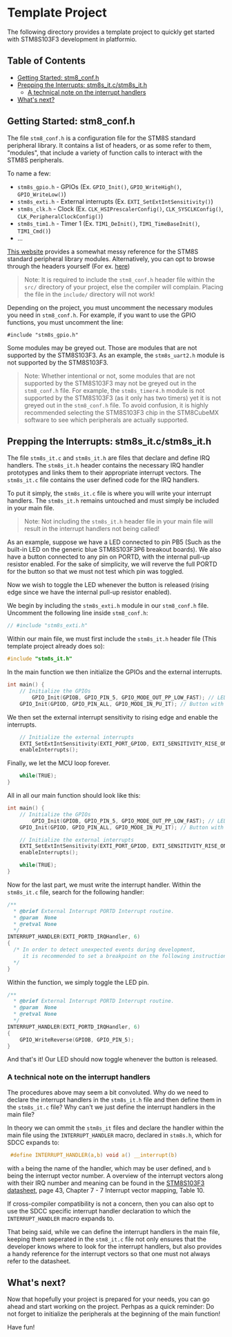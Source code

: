 # Template Project <!-- omit in toc -->

The following directory provides a template project to quickly get started with STM8S103F3 development in platformio.

## Table of Contents <!-- omit in toc -->

- [Getting Started: stm8_conf.h](#getting-started-stm8_confh)
- [Prepping the Interrupts: stm8s_it.c/stm8s_it.h](#prepping-the-interrupts-stm8s_itcstm8s_ith)
	- [A technical note on the interrupt handlers](#a-technical-note-on-the-interrupt-handlers)
- [What's next?](#whats-next)

## Getting Started: stm8_conf.h

The file `stm8_conf.h` is a configuration file for the STM8S standard peripheral library. It contains a list of headers, or
as some refer to them, "modules", that include a variety of function calls to interact with the STM8S peripherals.

To name a few:

* `stm8s_gpio.h` - GPIOs (Ex. `GPIO_Init()`, `GPIO_WriteHigh()`, `GPIO_WriteLow()`)
* `stm8s_exti.h` - External interrupts (Ex. `EXTI_SetExtIntSensitivity()`)
* `stm8s_clk.h` - Clock (Ex. `CLK_HSIPrescalerConfig()`, `CLK_SYSCLKConfig()`, `CLK_PeripheralClockConfig()`)
* `stm8s_tim1.h` - Timer 1 (Ex. `TIM1_DeInit()`, `TIM1_TimeBaseInit()`, `TIM1_Cmd()`)
* ...

[This website](https://documentation.help/STM8S/) provides a somewhat messy reference for the STM8S standard peripheral library modules.
Alternatively, you can opt to browse through the headers yourself (For ex. [here](https://github.com/bschwand/STM8-SPL-SDCC/tree/master/Libraries/STM8S_StdPeriph_Driver/inc))

> Note: It is required to include the `stm8_conf.h` header file within the `src/` directory of your project, else the compiler will
> complain. Placing the file in the `include/` directory will not work!

Depending on the project, you must uncomment the necessary modules you need in `stm8_conf.h`. For example, if you want to use the GPIO functions, you
must uncomment the line:

`#include "stm8s_gpio.h"`

Some modules may be greyed out. Those are modules that are not supported by the STM8S103F3. As an example, the `stm8s_uart2.h` module is not supported by the STM8S103F3.

> Note: Whether intentional or not, some modules that are not supported by the STM8S103F3 may not be greyed out in the `stm8_conf.h` file.
> For example, the `stm8s_timer4.h` module is not supported by the STM8S103F3 (as it only has two timers) yet it is not greyed out in the `stm8_conf.h` file.
> To avoid confusion, it is highly recommended selecting the STM8S103F3 chip in the STM8CubeMX software to see which peripherals are actually supported.

## Prepping the Interrupts: stm8s_it.c/stm8s_it.h

The file `stm8s_it.c` and `stm8s_it.h` are files that declare and define IRQ handlers. The `stm8s_it.h` header contains
the necessary IRQ handler prototypes and links them to their appropriate interrupt vectors. The `stm8s_it.c` file contains the
user defined code for the IRQ handlers.

To put it simply, the `stm8s_it.c` file is where you will write your interrupt handlers. The `stm8s_it.h` remains untouched and must simply be
included in your main file.

> Note: Not including the `stm8s_it.h` header file in your main file will result in the interrupt handlers not being called!

As an example, suppose we have a LED connected to pin PB5 (Such as the built-in LED on the generic blue STM8S103F3P6 breakout boards). We also
have a button connected to any pin on PORTD, with the internal pull-up resistor enabled. For the sake of simplicity, we will reverve the full PORTD for the button so that we must not test which pin was toggled.

Now we wish to toggle the LED whenever the button is released (rising edge since we have the internal pull-up resistor enabled). 

We begin by including the `stm8s_exti.h` module in our `stm8_conf.h` file. Uncomment the following line inside `stm8_conf.h`:

```c
// #include "stm8s_exti.h"
```

Within our main file, we must first include the `stm8s_it.h` header file (This template project already does so):

```c
#include "stm8s_it.h"
```

In the main function we then initialize the GPIOs and the external interrupts.

```c
int main() {
	// Initialize the GPIOs
    	GPIO_Init(GPIOB, GPIO_PIN_5, GPIO_MODE_OUT_PP_LOW_FAST); // LED
	GPIO_Init(GPIOD, GPIO_PIN_ALL, GPIO_MODE_IN_PU_IT); // Button with internal pull-up resistor and external interrupt enabled
```

We then set the external interrupt sensitivity to rising edge and enable the interrupts.

```c
	// Initialize the external interrupts
	EXTI_SetExtIntSensitivity(EXTI_PORT_GPIOD, EXTI_SENSITIVITY_RISE_ONLY);
	enableInterrupts();
```

Finally, we let the MCU loop forever.

```c
	while(TRUE);
}
```

All in all our main function should look like this:

```c
int main() {
	// Initialize the GPIOs
    	GPIO_Init(GPIOB, GPIO_PIN_5, GPIO_MODE_OUT_PP_LOW_FAST); // LED
	GPIO_Init(GPIOD, GPIO_PIN_ALL, GPIO_MODE_IN_PU_IT); // Button with internal pull-up resistor and external interrupt enabled

	// Initialize the external interrupts
	EXTI_SetExtIntSensitivity(EXTI_PORT_GPIOD, EXTI_SENSITIVITY_RISE_ONLY);
	enableInterrupts();

	while(TRUE);
}
```

Now for the last part, we must write the interrupt handler. Within the `stm8s_it.c` file, search for the following handler:

```c
/**
  * @brief External Interrupt PORTD Interrupt routine.
  * @param  None
  * @retval None
  */
INTERRUPT_HANDLER(EXTI_PORTD_IRQHandler, 6)
{
  /* In order to detect unexpected events during development,
     it is recommended to set a breakpoint on the following instruction.
  */
}
```

Within the function, we simply toggle the LED pin.

```c
/**
  * @brief External Interrupt PORTD Interrupt routine.
  * @param  None
  * @retval None
  */
INTERRUPT_HANDLER(EXTI_PORTD_IRQHandler, 6)
{
   	GPIO_WriteReverse(GPIOB, GPIO_PIN_5);
}
```

And that's it! Our LED should now toggle whenever the button is released.

### A technical note on the interrupt handlers

The procedures above may seem a bit convoluted. Why do we need to declare the interrupt handlers in the `stm8s_it.h` file and then define them in the `stm8s_it.c` file? Why can't we just define the interrupt handlers in the main file?

In theory we can ommit the `stm8s_it` files and declare the handler within the main file using the `INTERRUPT_HANDLER` macro, declared in `stm8s.h`, which for SDCC expands to:
```c
 #define INTERRUPT_HANDLER(a,b) void a() __interrupt(b)
```

with `a` being the name of the handler, which may be user defined, and `b` being the interrupt vector number. A overview of the interrupt vectors along with their IRQ number and meaning can be found in the [STM8S103F3 datasheet](https://www.st.com/resource/en/datasheet/stm8s103f2.pdf), page 43, Chapter 7 - 7 Interrupt vector mapping, Table 10.

If cross-compiler compatibility is not a concern, then you can also opt to use the SDCC specific interrupt handler declaration to which the `INTERRUPT_HANDLER` macro expands to.

That being said, while we can define the interrupt handlers in the main file, keeping them seperated in the `stm8_it.c` file not only ensures that the developer knows where to look for the interrupt handlers, but also provides a handy reference for the interrupt vectors so that one must not always refer to the datasheet.

## What's next?

Now that hopefully your project is prepared for your needs, you can go ahead and start working on the project. Perhpas as a quick reminder: Do not forget to initialize the peripherals at the beginning of the main function!

Have fun!